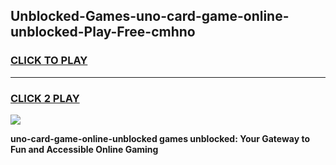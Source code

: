 
## Unblocked-Games-uno-card-game-online-unblocked-Play-Free-cmhno
<h3>
<a href="https://premium76.site?title=uno-card-game-online-unblocked&ref=19M">CLICK TO PLAY</a></h3>
<hr>

<h3>
<a href="https://premium76.site?title=uno-card-game-online-unblocked&ref=19M">CLICK 2 PLAY</a>
  
</h3>

<a href="https://premium76.site?title=uno-card-game-online-unblocked&ref=19M"><img src="https://clearcache.store/games.png"></a>


**uno-card-game-online-unblocked games unblocked: Your Gateway to Fun and Accessible Online Gaming**
